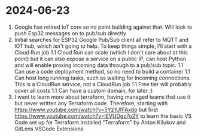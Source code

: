 # 2024-06-23

1. Google has retired IoT core so no point building against that. Will look to push Esp32 messages on to pub/sub directly
1. Initial searches for ESP32 Google Pub/Sub client all refer to MQTT and IOT hub, which isn't going to help. To keep things simple, I'll start with a Cloud Run job
1.1 Cloud Run can scale (which I don't care about at this point) but it can also expose a service on a public IP, can host Python and will enable proxing incoming data through to a pub/sub topic.
1.1 Can use a code deployment method, so no need to build a container
1.1 Can host long running tasks, such as waiting for incoming connections. This is a CloudRun service, not a CloudRun job
1.1 Free tier will probably cover all costs
1.1 Can have a custom domain, for later ;)
1. I want to learn more about terraform, having managed teams that use it but never written any Terraform code. Therefore, starting with https://www.youtube.com/watch?v=5Yz1UfFAxdo but first https://www.youtube.com/watch?v=lEVUDgz7o2Y to learn the basic VS Code set up for Terraform
Installed "Terraform" by Anton Kilukov and GitLens VSCode Extensions

